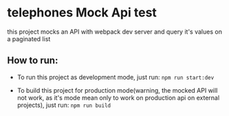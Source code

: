 # telephones Mock Api test
  this project mocks an API with webpack dev server and query it's values on a paginated list
  
## How to run:

  - To run this project as development mode, just run:
  ```npm run start:dev```
  
  - To build this project for production mode(warning, the mocked API will not work, as it's mode mean only to work on production api on external projects), just run:
  ```npm run build```
